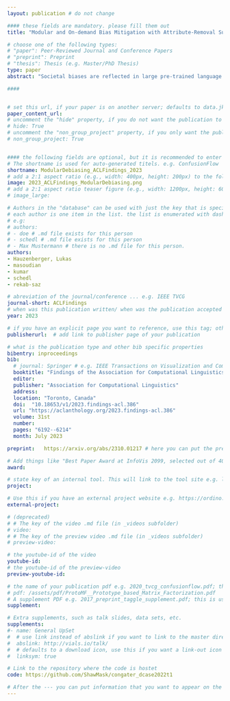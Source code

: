 ```yaml
---
layout: publication # do not change

#### these fields are mandatory. please fill them out
title: "Modular and On-demand Bias Mitigation with Attribute-Removal Subnetworks" # title of your publication 

# choose one of the following types:
# "paper": Peer-Reviewed Journal and Conference Papers
# "preprint": Preprint
# "thesis": Thesis (e.g. Master/PhD Thesis)
type: paper
abstract: "Societal biases are reflected in large pre-trained language models and their fine-tuned versions on downstream tasks. Common in-processing bias mitigation approaches, such as adversarial training and mutual information removal, introduce additional optimization criteria, and update the model to reach a new debiased state. However, in practice, end-users and practitioners might prefer to switch back to the original model, or apply debiasing only on a specific subset of protected attributes. To enable this, we propose a novel modular bias mitigation approach, consisting of stand-alone highly sparse debiasing subnetworks, where each debiasing module can be integrated into the core model on-demand at inference time. Our approach draws from the concept of diff pruning, and proposes a novel training regime adaptable to various representation disentanglement optimizations. We conduct experiments on three classification tasks with gender, race, and age as protected attributes. The results show that our modular approach, while maintaining task performance, improves (or at least remains on-par with) the effectiveness of bias mitigation in comparison with baseline finetuning. Particularly on a two-attribute dataset, our approach with separately learned debiasing subnetworks shows effective utilization of either or both the subnetworks for selective bias mitigation." # insert the abstract of your publication between the quotes; you can use html e.g. to make links (<a></a>) or generate bold (<b></b>) etc. text 

####


# set this url, if your paper is on another server; defaults to data.jku-vds-lab.at
paper_content_url:
# uncomment the "hide" property, if you do not want the publication to be displayed on the website (usually you don't need this)
# hide: True
# uncomment the "non_group_project" property, if you only want the publication to be displayed on your personal page (i.e. publications where you contributed, but does not have anything to do with the Vis Group e.g. Master Thesis,...)
# non_group_project: True


#### the following fields are optional, but it is recommended to enter as much information as possible
# The shortname is used for auto-generated titels. e.g. ConfusionFlow
shortname: ModularDebiasing_ACLFindings_2023
# add a 2:1 aspect ratio (e.g., width: 400px, height: 200px) to the folder /assets/images/papers/ e.g. 2020_tvcg_confusionflow.png
image: 2023_ACLFindings_ModularDebiasing.png
# add a 2:1 aspect ratio teaser figure (e.g., width: 1200px, height: 600px) to the folder /assets/images/papers/ e.g. 2020_tvcg_confusionflow_teaser.png
# image_large: 

# Authors in the "database" can be used with just the key that is specified in the corresponding .md file (usually it is the lastname in lower case e.g. doe). Authors that do not have an individual page here should be stated with their full name (e.g. John Doe)
# each author is one item in the list. the list is enumerated with dashes ("-")
# e.g:
# authors:
# - doe # .md file exists for this person
# - schedl # .md file exists for this person
# - Max Mustermann # there is no .md file for this person.
authors:
- Hauzenberger, Lukas 
- masoudian
- kumar
- schedl  
- rekab-saz 

# abreviation of the journal/conference ... e.g. IEEE TVCG
journal-short: ACLFindings
# when was this publication written/ when was the publication accepted (e.g. 2020)
year: 2023

# if you have an explicit page you want to reference, use this tag; otherwise it will be generated from your doi
publisherurl:  # add link to publisher page of your publication

# what is the publication type and other bib specific properties
bibentry: inproceedings
bib:
  # journal: Springer # e.g. IEEE Transactions on Visualization and Computer Graphics (to appear)
  booktitle: "Findings of the Association for Computational Linguistics: ACL 2023"
  editor: 
  publisher: "Association for Computational Linguistics"
  address: 
  location: "Toronto, Canada"
  doi:	"10.18653/v1/2023.findings-acl.386"
  url: "https://aclanthology.org/2023.findings-acl.386"
  volume: 31st
  number: 
  pages: "6192--6214"
  month: July 2023

preprint:	https://arxiv.org/abs/2310.01217 # here you can put the preprint link (arxiv.org, osf.io,...) e.g. https://arxiv.org/abs/1910.00969

# Add things like "Best Paper Award at InfoVis 2099, selected out of 4000 submissions"
award:

# state key of an internal tool. This will link to the tool site e.g. lineup (usually not needed)
project: 

# Use this if you have an external project website e.g. https://ordino.caleydoapp.org/
external-project: 

# (deprecated)
# # The key of the video .md file (in _videos subfolder)
# video: 
# # The key of the preview video .md file (in _videos subfolder)
# preview-video:

# the youtube-id of the video
youtube-id:
# the youtube-id of the preview-video
preview-youtube-id: 

# the name of your publication pdf e.g. 2020_tvcg_confusionflow.pdf; this is usually uploaded to the caleydo aws server
# pdf: /assets/pdf/ProtoMF__Prototype_based_Matrix_Factorization.pdf
# A supplement PDF e.g. 2017_preprint_taggle_supplement.pdf; this is usually uploaded to the caleydo aws server
supplement: 

# Extra supplements, such as talk slides, data sets, etc.
supplements:
#- name: General UpSet
#  # use link instead of abslink if you want to link to the master directory
#  abslink: http://vials.io/talk/
#  # defaults to a download icon, use this if you want a link-out icon
#  linksym: true

# Link to the repository where the code is hostet
code: https://github.com/ShawMask/congater_dcase2022t1

# After the --- you can put information that you want to appear on the website using markdown formatting or HTML. A good example are acknowledgements, extra references, an erratum, etc.
---
```

